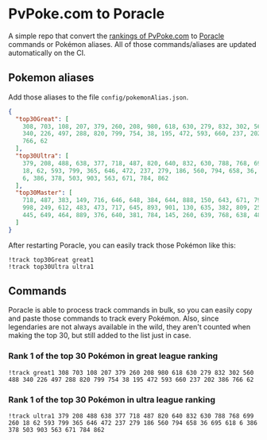# PvPoke.com to Poracle
A simple repo that convert the [rankings of PvPoke.com](https://pvpoke.com/rankings/) to [Poracle](https://github.com/KartulUdus/PoracleJS) commands or Pokémon aliases. 
All of those commands/aliases are updated automatically on the CI.

## Pokemon aliases
Add those aliases to the file `config/pokemonAlias.json`. 

<!-- aliases-start -->
```json
{
  "top30Great": [
    308, 703, 108, 207, 379, 260, 208, 980, 618, 630, 279, 832, 302, 560, 488,
    340, 226, 497, 288, 820, 799, 754, 38, 195, 472, 593, 660, 237, 202, 386,
    766, 62
  ],
  "top30Ultra": [
    379, 208, 488, 638, 377, 718, 487, 820, 640, 832, 630, 788, 768, 699, 260,
    18, 62, 593, 799, 365, 646, 472, 237, 279, 186, 560, 794, 658, 36, 695, 618,
    6, 386, 378, 503, 903, 563, 671, 784, 862
  ],
  "top30Master": [
    718, 487, 383, 149, 716, 646, 648, 384, 644, 888, 150, 643, 671, 791, 484,
    998, 249, 612, 483, 473, 717, 645, 893, 901, 130, 635, 382, 809, 250, 794,
    445, 649, 464, 889, 376, 640, 381, 784, 145, 260, 639, 768, 638, 485
  ]
}
```
<!-- aliases-end -->

After restarting Poracle, you can easily track those Pokémon like this:
```shell
!track top30Great great1
!track top30Ultra ultra1
```

## Commands
Poracle is able to process track commands in bulk, so you can easily copy and paste those commands to track every Pokémon. 
Also, since legendaries are not always available in the wild, they aren't counted when making the top 30, but still added to the list just in case.

### Rank 1 of the top 30 Pokémon in great league ranking
<!-- top30great-start -->
```
!track great1 308 703 108 207 379 260 208 980 618 630 279 832 302 560 488 340 226 497 288 820 799 754 38 195 472 593 660 237 202 386 766 62
```
<!-- top30great-end -->

### Rank 1 of the top 30 Pokémon in ultra league ranking
<!-- top30ultra-start -->
```
!track ultra1 379 208 488 638 377 718 487 820 640 832 630 788 768 699 260 18 62 593 799 365 646 472 237 279 186 560 794 658 36 695 618 6 386 378 503 903 563 671 784 862
```
<!-- top30ultra-end -->

